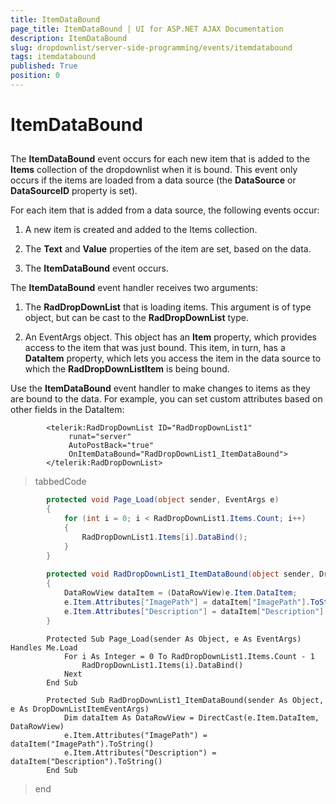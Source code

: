 ```yaml
---
title: ItemDataBound
page_title: ItemDataBound | UI for ASP.NET AJAX Documentation
description: ItemDataBound
slug: dropdownlist/server-side-programming/events/itemdatabound
tags: itemdatabound
published: True
position: 0
---
```


# ItemDataBound



## 

The __ItemDataBound__ event occurs for each new item that is added to the __Items__ collection of the dropdownlist when it is bound. This event only occurs if the items are loaded from a data source (the __DataSource__ or __DataSourceID__ property is set).

For each item that is added from a data source, the following events occur:

1. A new item is created and added to the Items collection.

1. The __Text__ and __Value__ properties of the item are set, based on the data.

1. The __ItemDataBound__ event occurs.

The __ItemDataBound__ event handler receives two arguments:

1. The __RadDropDownList__ that is loading items. This argument is of type object, but can be cast to the __RadDropDownList__ type.

1. An EventArgs object. This object has an __Item__ property, which provides access to the item that was just bound. This item, in turn, has a __DataItem__ property, which lets you access the item in the data source to which the __RadDropDownListItem__ is being bound.

Use the __ItemDataBound__ event handler to make changes to items as they are bound to the data. For example, you can set custom attributes based on other fields in the DataItem:

````ASPNET
	    <telerik:RadDropDownList ID="RadDropDownList1"
	         runat="server"
	         AutoPostBack="true"
	         OnItemDataBound="RadDropDownList1_ItemDataBound">
	    </telerik:RadDropDownList>
````



>tabbedCode

````C#
	    protected void Page_Load(object sender, EventArgs e)
	    {
	        for (int i = 0; i < RadDropDownList1.Items.Count; i++)
	        {
	            RadDropDownList1.Items[i].DataBind();
	        }
	    }
	
	    protected void RadDropDownList1_ItemDataBound(object sender, DropDownListItemEventArgs e)
	    {
	        DataRowView dataItem = (DataRowView)e.Item.DataItem;
	        e.Item.Attributes["ImagePath"] = dataItem["ImagePath"].ToString();
	        e.Item.Attributes["Description"] = dataItem["Description"].ToString();
	    }
````



````VB.NET
	    Protected Sub Page_Load(sender As Object, e As EventArgs) Handles Me.Load
	        For i As Integer = 0 To RadDropDownList1.Items.Count - 1
	            RadDropDownList1.Items(i).DataBind()
	        Next
	    End Sub
	
	    Protected Sub RadDropDownList1_ItemDataBound(sender As Object, e As DropDownListItemEventArgs)
	        Dim dataItem As DataRowView = DirectCast(e.Item.DataItem, DataRowView)
	        e.Item.Attributes("ImagePath") = dataItem("ImagePath").ToString()
	        e.Item.Attributes("Description") = dataItem("Description").ToString()
	    End Sub
````


>end
